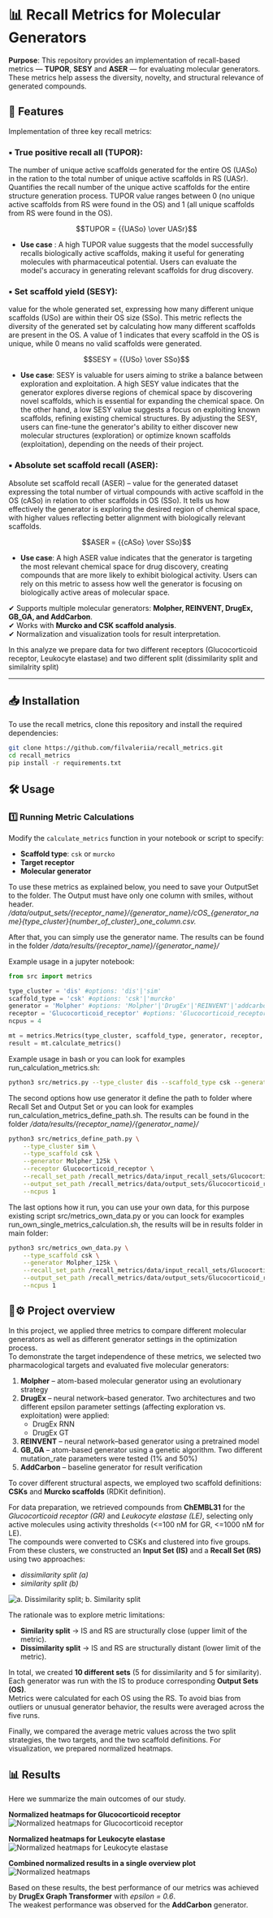 # 📊 Recall Metrics for Molecular Generators

 
**Purpose**: This repository provides an implementation of recall-based metrics — **TUPOR**, **SESY** and **ASER** — for evaluating molecular generators. These metrics help assess the diversity, novelty, and structural relevance of generated compounds.


## 🚀 Features  

Implementation of three key recall metrics:  

### ▪ True positive recall all (TUPOR): 
The number of unique active scaffolds generated for the entire OS (UASo) in the ration to the total number of unique active scaffolds in RS (UASr). Quantifies the recall number of the unique active scaffolds for the entire structure generation process. TUPOR value ranges between 0 (no unique active scaffolds from RS were found in the OS) and 1 (all unique scaffolds from RS were found in the OS).  

   $$TUPOR = {{UASo} \over UASr}$$ 
   
* **Use case** : A high TUPOR value suggests that the model successfully recalls biologically active scaffolds, making it useful for generating molecules with pharmaceutical potential. Users can evaluate the model's accuracy in generating relevant scaffolds for drug discovery. 
### ▪ Set scaffold yield (SESY): 
value for the whole generated set, expressing how many different unique scaffolds (USo) are within their OS size (SSo). This metric reflects the diversity of the generated set by calculating how many different scaffolds are present in the OS. A value of 1 indicates that every scaffold in the OS is unique, while 0 means no valid scaffolds were generated. 

   $$SESY = {{USo} \over SSo}$$ 

* **Use case**: SESY is valuable for users aiming to strike a balance between exploration and exploitation. A high SESY value indicates that the generator explores diverse regions of chemical space by discovering novel scaffolds, which is essential for expanding the chemical space. On the other hand, a low SESY value suggests a focus on exploiting known scaffolds, refining existing chemical structures. By adjusting the SESY, users can fine-tune the generator's ability to either discover new molecular structures (exploration) or optimize known scaffolds (exploitation), depending on the needs of their project. 

### ▪ Absolute set scaffold recall (ASER): 
Absolute set scaffold recall (ASER) – value for the generated dataset expressing the total number of virtual compounds with active scaffold in the OS (cASo) in relation to other scaffolds in OS (SSo). It tells us how effectively the generator is exploring the desired region of chemical space, with higher values reflecting better alignment with biologically relevant scaffolds. 

   $$ASER = {{cASo} \over SSo}$$ 

* **Use case**: A high ASER value indicates that the generator is targeting the most relevant chemical space for drug discovery, creating compounds that are more likely to exhibit biological activity. Users can rely on this metric to assess how well the generator is focusing on biologically active areas of molecular space. 
 

✔ Supports multiple molecular generators: **Molpher, REINVENT, DrugEx, GB_GA, and AddCarbon**.  
✔ Works with **Murcko and CSK scaffold analysis**.  
✔ Normalization and visualization tools for result interpretation.  

In this analyze we prepare data for two different receptors (Glucocorticoid receptor, Leukocyte elastase) and two different split (dissimilarity split and similalrity split)

---

## 📥 Installation  

To use the recall metrics, clone this repository and install the required dependencies:  

```bash
git clone https://github.com/filvaleriia/recall_metrics.git
cd recall_metrics
pip install -r requirements.txt
```


## 🛠 Usage  

### 1️⃣ Running Metric Calculations  

Modify the `calculate_metrics` function in your notebook or script to specify:  

- **Scaffold type**: `csk` or `murcko`  
- **Target receptor**  
- **Molecular generator**  


To use these metrics as explained below, you need to save your OutputSet to the folder. The Output must have only one column with smiles, without header.
*/data/output_sets/{receptor_name}/{generator_name}/cOS_{generator_name}_{type_cluster}_{number_of_cluster}_one_column.csv.*

After that, you can simply use the generator name.
The results can be found in the folder */data/results/{receptor_name}/{generator_name}/*

Example usage in a jupyter notebook:  

```python
from src import metrics

type_cluster = 'dis' #options: 'dis'|'sim' 
scaffold_type = 'csk' #options: 'csk'|'murcko'
generator = 'Molpher' #options: 'Molpher'|'DrugEx'|'REINVENT'|'addcarbon' etc.
receptor = 'Glucocorticoid_receptor' #options: 'Glucocorticoid_receptor'|'Leukocyte_elastase'
ncpus = 4

mt = metrics.Metrics(type_cluster, scaffold_type, generator, receptor,  ncpus)
result = mt.calculate_metrics()
```

Example usage in bash or you can look for examples run_calculation_metrics.sh:
```bash
python3 src/metrics.py --type_cluster dis --scaffold_type csk --generator Molpher --receptor Glucocorticoid_receptor  --num_cpu 3 

```

The second options how use generator it define the path to folder where Recall Set and Output Set or you can look for examples run_calculation_metrics_define_path.sh. The results can be found in the folder */data/results/{receptor_name}/{generator_name}/*

```bash
python3 src/metrics_define_path.py \
    --type_cluster sim \
    --type_scaffold csk \
    --generator Molpher_125k \
    --receptor Glucocorticoid_receptor \
    --recall_set_path /recall_metrics/data/input_recall_sets/Glucocorticoid_receptor \
    --output_set_path /recall_metrics/data/output_sets/Glucocorticoid_receptor/Molpher_125k \
    --ncpus 1
```

The last options how it run, you can use your own data, for this purpose existing script src/metrics_own_data.py or you can loock for examples run_own_single_metrics_calculation.sh, the results will be in results folder in main folder:
```bash
python3 src/metrics_own_data.py \
    --type_scaffold csk \
    --generator Molpher_125k \
    --recall_set_path /recall_metrics/data/input_recall_sets/Glucocorticoid_receptor/cIS_Glucocorticoid_receptor_dis_0.csv \
    --output_set_path /recall_metrics/data/output_sets/Glucocorticoid_receptor/Molpher_62.5k/cOS_Molpher_62.5k_dis_1_one_column.csv \
    --ncpus 1
```

##  🔬⚙️ Project overview  
In this project, we applied three metrics to compare different molecular generators as well as different generator settings in the optimization process.  
To demonstrate the target independence of these metrics, we selected two pharmacological targets and evaluated five molecular generators:

1. **Molpher** – atom-based molecular generator using an evolutionary strategy  
2. **DrugEx** – neural network–based generator. Two architectures and two different epsilon parameter settings (affecting exploration vs. exploitation) were applied:  
   - DrugEx RNN  
   - DrugEx GT  
3. **REINVENT** – neural network–based generator using a pretrained model  
4. **GB_GA** – atom-based generator using a genetic algorithm. Two different mutation_rate parameters were tested (1% and 50%)  
5. **AddCarbon** – baseline generator for result verification  

To cover different structural aspects, we employed two scaffold definitions: **CSKs** and **Murcko scaffolds** (RDKit definition).

For data preparation, we retrieved compounds from **ChEMBL31** for the *Glucocorticoid receptor (GR)* and *Leukocyte elastase (LE)*, selecting only active molecules using activity thresholds (<=100 nM for GR, <=1000 nM for LE).  
The compounds were converted to CSKs and clustered into five groups. From these clusters, we constructed an **Input Set (IS)** and a **Recall Set (RS)** using two approaches:  
- *dissimilarity split (a)*  
- *similarity split (b)*  

![a. Dissimilarity split; b. Similarity split](img/split_strategy.jpg)

The rationale was to explore metric limitations:  
- **Similarity split** → IS and RS are structurally close (upper limit of the metric).  
- **Dissimilarity split** → IS and RS are structurally distant (lower limit of the metric).  

In total, we created **10 different sets** (5 for dissimilarity and 5 for similarity). Each generator was run with the IS to produce corresponding **Output Sets (OS)**.  
Metrics were calculated for each OS using the RS. To avoid bias from outliers or unusual generator behavior, the results were averaged across the five runs.  

Finally, we compared the average metric values across the two split strategies, the two targets, and the two scaffold definitions. For visualization, we prepared normalized heatmaps.  


## 📊 Results  

Here we summarize the main outcomes of our study.  

**Normalized heatmaps for Glucocorticoid receptor**  
![Normalized heatmaps for Glucocorticoid receptor](img/heat_mapa/Glucocorticoid_receptor/heat_map_comparison_base_all_splits_paper.png)

**Normalized heatmaps for Leukocyte elastase**  
![Normalized heatmaps for Leukocyte elastase](img/heat_mapa/Leukocyte_elastase/heat_map_comparison_base_all_splits_paper.png)

**Combined normalized results in a single overview plot**  
![Normalized heatmaps](img/heat_mapa/all_res_norm.png)

Based on these results, the best performance of our metrics was achieved by **DrugEx Graph Transformer** with *epsilon = 0.6*.  
The weakest performance was observed for the **AddCarbon** generator.